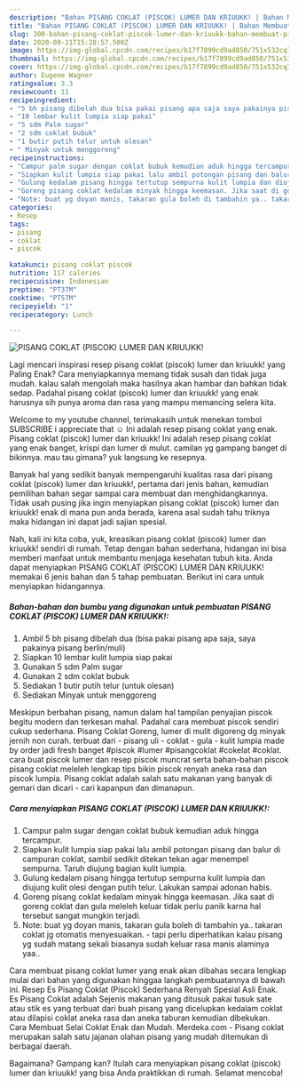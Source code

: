 ```yaml
---
description: "Bahan PISANG COKLAT (PISCOK) LUMER DAN KRIUUKK! | Bahan Membuat PISANG COKLAT (PISCOK) LUMER DAN KRIUUKK! Yang Bisa Manjain Lidah"
title: "Bahan PISANG COKLAT (PISCOK) LUMER DAN KRIUUKK! | Bahan Membuat PISANG COKLAT (PISCOK) LUMER DAN KRIUUKK! Yang Bisa Manjain Lidah"
slug: 300-bahan-pisang-coklat-piscok-lumer-dan-kriuukk-bahan-membuat-pisang-coklat-piscok-lumer-dan-kriuukk-yang-bisa-manjain-lidah
date: 2020-09-21T15:28:57.500Z
image: https://img-global.cpcdn.com/recipes/b17f7899cd9ad850/751x532cq70/pisang-coklat-piscok-lumer-dan-kriuukk-foto-resep-utama.jpg
thumbnail: https://img-global.cpcdn.com/recipes/b17f7899cd9ad850/751x532cq70/pisang-coklat-piscok-lumer-dan-kriuukk-foto-resep-utama.jpg
cover: https://img-global.cpcdn.com/recipes/b17f7899cd9ad850/751x532cq70/pisang-coklat-piscok-lumer-dan-kriuukk-foto-resep-utama.jpg
author: Eugene Wagner
ratingvalue: 3.3
reviewcount: 11
recipeingredient:
- "5 bh pisang dibelah dua bisa pakai pisang apa saja saya pakainya pisang berlinmuli"
- "10 lembar kulit lumpia siap pakai"
- "5 sdm Palm sugar"
- "2 sdm coklat bubuk"
- "1 butir putih telur untuk olesan"
- " Minyak untuk menggoreng"
recipeinstructions:
- "Campur palm sugar dengan coklat bubuk kemudian aduk hingga tercampur."
- "Siapkan kulit lumpia siap pakai lalu ambil potongan pisang dan balur di campuran coklat, sambil sedikit ditekan tekan agar menempel sempurna. Taruh diujung bagian kulit lumpia."
- "Gulung kedalam pisang hingga tertutup sempurna kulit lumpia dan diujung kulit olesi dengan putih telur. Lakukan sampai adonan habis."
- "Goreng pisang coklat kedalam minyak hingga keemasan. Jika saat di goreng coklat dan gula meleleh keluar tidak perlu panik karna hal tersebut sangat mungkin terjadi."
- "Note: buat yg doyan manis, takaran gula boleh di tambahin ya.. takaran coklat jg otomatis menyesuaikan. tapi perlu diperhatikan kalau pisang yg sudah matang sekali biasanya sudah keluar rasa manis alaminya yaa.."
categories:
- Resep
tags:
- pisang
- coklat
- piscok

katakunci: pisang coklat piscok 
nutrition: 117 calories
recipecuisine: Indonesian
preptime: "PT37M"
cooktime: "PT57M"
recipeyield: "1"
recipecategory: Lunch

---
```



![PISANG COKLAT (PISCOK) LUMER DAN KRIUUKK!](https://img-global.cpcdn.com/recipes/b17f7899cd9ad850/751x532cq70/pisang-coklat-piscok-lumer-dan-kriuukk-foto-resep-utama.jpg)

Lagi mencari inspirasi resep pisang coklat (piscok) lumer dan kriuukk! yang Paling Enak? Cara menyiapkannya memang tidak susah dan tidak juga mudah. kalau salah mengolah maka hasilnya akan hambar dan bahkan tidak sedap. Padahal pisang coklat (piscok) lumer dan kriuukk! yang enak harusnya sih punya aroma dan rasa yang mampu memancing selera kita.

Welcome to my youtube channel, terimakasih untuk menekan tombol SUBSCRIBE i appreciate that ☺️ Ini adalah resep pisang coklat yang enak. Pisang coklat (piscok) lumer dan kriuukk! Ini adalah resep pisang coklat yang enak banget, krispi dan lumer di mulut. camilan yg gampang banget di bikinnya. mau tau gimana? yuk langsung ke resepnya.

Banyak hal yang sedikit banyak mempengaruhi kualitas rasa dari pisang coklat (piscok) lumer dan kriuukk!, pertama dari jenis bahan, kemudian pemilihan bahan segar sampai cara membuat dan menghidangkannya. Tidak usah pusing jika ingin menyiapkan pisang coklat (piscok) lumer dan kriuukk! enak di mana pun anda berada, karena asal sudah tahu triknya maka hidangan ini dapat jadi sajian spesial.


Nah, kali ini kita coba, yuk, kreasikan pisang coklat (piscok) lumer dan kriuukk! sendiri di rumah. Tetap dengan bahan sederhana, hidangan ini bisa memberi manfaat untuk membantu menjaga kesehatan tubuh kita. Anda dapat menyiapkan PISANG COKLAT (PISCOK) LUMER DAN KRIUUKK! memakai 6 jenis bahan dan 5 tahap pembuatan. Berikut ini cara untuk menyiapkan hidangannya.

<!--inarticleads1-->

##### Bahan-bahan dan bumbu yang digunakan untuk pembuatan PISANG COKLAT (PISCOK) LUMER DAN KRIUUKK!:

1. Ambil 5 bh pisang dibelah dua (bisa pakai pisang apa saja, saya pakainya pisang berlin/muli)
1. Siapkan 10 lembar kulit lumpia siap pakai
1. Gunakan 5 sdm Palm sugar
1. Gunakan 2 sdm coklat bubuk
1. Sediakan 1 butir putih telur (untuk olesan)
1. Sediakan  Minyak untuk menggoreng


Meskipun berbahan pisang, namun dalam hal tampilan penyajian piscok begitu modern dan terkesan mahal. Padahal cara membuat piscok sendiri cukup sederhana. Pisang Coklat Goreng, lumer di mulit digoreng dg minyak jernih non curah. terbuat dari - pisang uli - coklat - gula - kulit lumpia made by order jadi fresh banget #piscok #lumer #pisangcoklat #cokelat #coklat. cara buat piscok lumer dan resep piscok muncrat serta bahan-bahan piscok pisang coklat meleleh lengkap tips bikin piscok renyah aneka rasa dan piscok lumpia. Pisang coklat adalah salah satu makanan yang banyak di gemari dan dicari - cari kapanpun dan dimanapun. 

<!--inarticleads2-->

##### Cara menyiapkan PISANG COKLAT (PISCOK) LUMER DAN KRIUUKK!:

1. Campur palm sugar dengan coklat bubuk kemudian aduk hingga tercampur.
1. Siapkan kulit lumpia siap pakai lalu ambil potongan pisang dan balur di campuran coklat, sambil sedikit ditekan tekan agar menempel sempurna. Taruh diujung bagian kulit lumpia.
1. Gulung kedalam pisang hingga tertutup sempurna kulit lumpia dan diujung kulit olesi dengan putih telur. Lakukan sampai adonan habis.
1. Goreng pisang coklat kedalam minyak hingga keemasan. Jika saat di goreng coklat dan gula meleleh keluar tidak perlu panik karna hal tersebut sangat mungkin terjadi.
1. Note: buat yg doyan manis, takaran gula boleh di tambahin ya.. takaran coklat jg otomatis menyesuaikan. - tapi perlu diperhatikan kalau pisang yg sudah matang sekali biasanya sudah keluar rasa manis alaminya yaa..


Cara membuat pisang coklat lumer yang enak akan dibahas secara lengkap mulai dari bahan yang digunakan hinggaa langkah pembuatannya di bawah ini. Resep Es Pisang Coklat (Piscok) Sederhana Renyah Spesial Asli Enak. Es Pisang Coklat adalah Sejenis makanan yang ditusuk pakai tusuk sate atau stik es yang terbuat dari buah pisang yang dicelupkan kedalam coklat atau dilapisi coklat aneka rasa dan aneka taburan kemudian dibekukan. Cara Membuat Selai Coklat Enak dan Mudah. Merdeka.com - Pisang coklat merupakan salah satu jajanan olahan pisang yang mudah ditemukan di berbagai daerah. 

Bagaimana? Gampang kan? Itulah cara menyiapkan pisang coklat (piscok) lumer dan kriuukk! yang bisa Anda praktikkan di rumah. Selamat mencoba!
